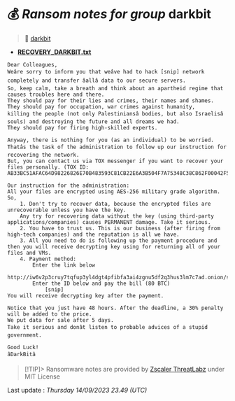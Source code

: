 # 💰 _Ransom notes for group_ darkbit
> 🔗 [darkbit](group/darkbit)
* **[RECOVERY_DARKBIT.txt](https://ransomware.live/ransomware_notes/darkbit/RECOVERY_DARKBIT.txt)**

```
Dear Colleagues,
Weâre sorry to inform you that weâve had to hack [snip] network completely and transfer âallâ data to our secure servers.
So, keep calm, take a breath and think about an apartheid regime that causes troubles here and there.
They should pay for their lies and crimes, their names and shames. They should pay for occupation, war crimes against humanity,
killing the people (not only Palestiniansâ bodies, but also Israelisâ souls) and destroying the future and all dreams we had.
They should pay for firing high-skilled experts.

Anyway, there is nothing for you (as an individual) to be worried.
Thatâs the task of the administration to follow up our instruction for recovering the network.
But, you can contact us via TOX messenger if you want to recover your files personally. (TOX ID: AB33BC51AFAC64D98226826E70B483593C81CB22E6A3B504F7A75348C38C862F00042F5245AC)

Our instruction for the administration:
All your files are encrypted using AES-256 military grade algorithm. So,
	1. Don't try to recover data, because the encrypted files are unrecoverable unless you have the key.
	Any try for recovering data without the key (using third-party applications/companies) causes PERMANENT damage. Take it serious.
	2. You have to trust us. This is our business (after firing from high-tech companies) and the reputation is all we have.
	3. All you need to do is following up the payment procedure and then you will receive decrypting key using for returning all of your files and VMs.
	4. Payment method:
		Enter the link below
			http://iw6v2p3cruy7tqfup3yl4dgt4pfibfa3ai4zgnu5df2q3hus3lm7c7ad.onion/support
		Enter the ID below and pay the bill (80 BTC)
			[snip]
You will receive decrypting key after the payment.

Notice that you just have 48 hours. After the deadline, a 30% penalty will be added to the price.
We put data for sale after 5 days.
Take it serious and donât listen to probable advices of a stupid government.

Good Luck!
âDarkBitâ

```


> [!TIP]> Ransomware notes are provided by [Zscaler ThreatLabz](https://github.com/threatlabz/ransomware_notes) under MIT License
> 




Last update : _Thursday 14/09/2023 23.49 (UTC)_

